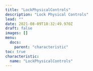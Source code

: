 ```yaml
---
title: "LockPhysicalControls"
description: "Lock Physical Controls"
lead: ""
date: 2021-08-09T18:32:49.970Z
draft: false
images: []
menu:
  docs:
    parent: "characteristic"
toc: true
characteristic:
  name: "LockPhysicalControls"
---
```

